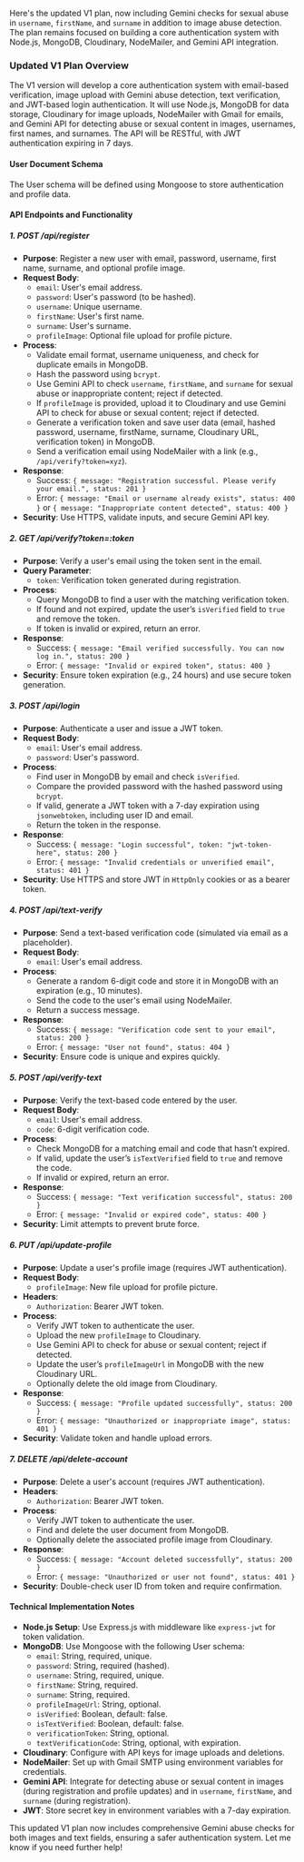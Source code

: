 Here's the updated V1 plan, now including Gemini checks for sexual abuse in `username`, `firstName`, and `surname` in addition to image abuse detection. The plan remains focused on building a core authentication system with Node.js, MongoDB, Cloudinary, NodeMailer, and Gemini API integration.

### Updated V1 Plan Overview
The V1 version will develop a core authentication system with email-based verification, image upload with Gemini abuse detection, text verification, and JWT-based login authentication. It will use Node.js, MongoDB for data storage, Cloudinary for image uploads, NodeMailer with Gmail for emails, and Gemini API for detecting abuse or sexual content in images, usernames, first names, and surnames. The API will be RESTful, with JWT authentication expiring in 7 days.

#### User Document Schema
The User schema will be defined using Mongoose to store authentication and profile data.

#### API Endpoints and Functionality

##### 1. POST /api/register
- **Purpose**: Register a new user with email, password, username, first name, surname, and optional profile image.
- **Request Body**:
  - `email`: User's email address.
  - `password`: User's password (to be hashed).
  - `username`: Unique username.
  - `firstName`: User's first name.
  - `surname`: User's surname.
  - `profileImage`: Optional file upload for profile picture.
- **Process**:
  - Validate email format, username uniqueness, and check for duplicate emails in MongoDB.
  - Hash the password using `bcrypt`.
  - Use Gemini API to check `username`, `firstName`, and `surname` for sexual abuse or inappropriate content; reject if detected.
  - If `profileImage` is provided, upload it to Cloudinary and use Gemini API to check for abuse or sexual content; reject if detected.
  - Generate a verification token and save user data (email, hashed password, username, firstName, surname, Cloudinary URL, verification token) in MongoDB.
  - Send a verification email using NodeMailer with a link (e.g., `/api/verify?token=xyz`).
- **Response**:
  - Success: `{ message: "Registration successful. Please verify your email.", status: 201 }`
  - Error: `{ message: "Email or username already exists", status: 400 }` or `{ message: "Inappropriate content detected", status: 400 }`
- **Security**: Use HTTPS, validate inputs, and secure Gemini API key.

##### 2. GET /api/verify?token=:token
- **Purpose**: Verify a user's email using the token sent in the email.
- **Query Parameter**:
  - `token`: Verification token generated during registration.
- **Process**:
  - Query MongoDB to find a user with the matching verification token.
  - If found and not expired, update the user’s `isVerified` field to `true` and remove the token.
  - If token is invalid or expired, return an error.
- **Response**:
  - Success: `{ message: "Email verified successfully. You can now log in.", status: 200 }`
  - Error: `{ message: "Invalid or expired token", status: 400 }`
- **Security**: Ensure token expiration (e.g., 24 hours) and use secure token generation.

##### 3. POST /api/login
- **Purpose**: Authenticate a user and issue a JWT token.
- **Request Body**:
  - `email`: User's email address.
  - `password`: User's password.
- **Process**:
  - Find user in MongoDB by email and check `isVerified`.
  - Compare the provided password with the hashed password using `bcrypt`.
  - If valid, generate a JWT token with a 7-day expiration using `jsonwebtoken`, including user ID and email.
  - Return the token in the response.
- **Response**:
  - Success: `{ message: "Login successful", token: "jwt-token-here", status: 200 }`
  - Error: `{ message: "Invalid credentials or unverified email", status: 401 }`
- **Security**: Use HTTPS and store JWT in `HttpOnly` cookies or as a bearer token.

##### 4. POST /api/text-verify
- **Purpose**: Send a text-based verification code (simulated via email as a placeholder).
- **Request Body**:
  - `email`: User's email address.
- **Process**:
  - Generate a random 6-digit code and store it in MongoDB with an expiration (e.g., 10 minutes).
  - Send the code to the user's email using NodeMailer.
  - Return a success message.
- **Response**:
  - Success: `{ message: "Verification code sent to your email", status: 200 }`
  - Error: `{ message: "User not found", status: 404 }`
- **Security**: Ensure code is unique and expires quickly.

##### 5. POST /api/verify-text
- **Purpose**: Verify the text-based code entered by the user.
- **Request Body**:
  - `email`: User's email address.
  - `code`: 6-digit verification code.
- **Process**:
  - Check MongoDB for a matching email and code that hasn’t expired.
  - If valid, update the user’s `isTextVerified` field to `true` and remove the code.
  - If invalid or expired, return an error.
- **Response**:
  - Success: `{ message: "Text verification successful", status: 200 }`
  - Error: `{ message: "Invalid or expired code", status: 400 }`
- **Security**: Limit attempts to prevent brute force.

##### 6. PUT /api/update-profile
- **Purpose**: Update a user's profile image (requires JWT authentication).
- **Request Body**:
  - `profileImage`: New file upload for profile picture.
- **Headers**:
  - `Authorization`: Bearer JWT token.
- **Process**:
  - Verify JWT token to authenticate the user.
  - Upload the new `profileImage` to Cloudinary.
  - Use Gemini API to check for abuse or sexual content; reject if detected.
  - Update the user’s `profileImageUrl` in MongoDB with the new Cloudinary URL.
  - Optionally delete the old image from Cloudinary.
- **Response**:
  - Success: `{ message: "Profile updated successfully", status: 200 }`
  - Error: `{ message: "Unauthorized or inappropriate image", status: 401 }`
- **Security**: Validate token and handle upload errors.

##### 7. DELETE /api/delete-account
- **Purpose**: Delete a user's account (requires JWT authentication).
- **Headers**:
  - `Authorization`: Bearer JWT token.
- **Process**:
  - Verify JWT token to authenticate the user.
  - Find and delete the user document from MongoDB.
  - Optionally delete the associated profile image from Cloudinary.
- **Response**:
  - Success: `{ message: "Account deleted successfully", status: 200 }`
  - Error: `{ message: "Unauthorized or user not found", status: 401 }`
- **Security**: Double-check user ID from token and require confirmation.

#### Technical Implementation Notes
- **Node.js Setup**: Use Express.js with middleware like `express-jwt` for token validation.
- **MongoDB**: Use Mongoose with the following User schema:
  - `email`: String, required, unique.
  - `password`: String, required (hashed).
  - `username`: String, required, unique.
  - `firstName`: String, required.
  - `surname`: String, required.
  - `profileImageUrl`: String, optional.
  - `isVerified`: Boolean, default: false.
  - `isTextVerified`: Boolean, default: false.
  - `verificationToken`: String, optional.
  - `textVerificationCode`: String, optional, with expiration.
- **Cloudinary**: Configure with API keys for image uploads and deletions.
- **NodeMailer**: Set up with Gmail SMTP using environment variables for credentials.
- **Gemini API**: Integrate for detecting abuse or sexual content in images (during registration and profile updates) and in `username`, `firstName`, and `surname` (during registration).
- **JWT**: Store secret key in environment variables with a 7-day expiration.

This updated V1 plan now includes comprehensive Gemini abuse checks for both images and text fields, ensuring a safer authentication system. Let me know if you need further help!
